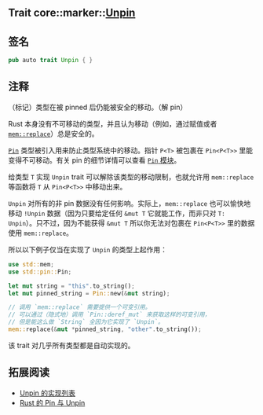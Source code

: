 Trait core::marker::[Unpin][1]
---

## 签名

```rust
pub auto trait Unpin { }
```

## 注释

（标记）类型在被 pinned 后仍能被安全的移动。（解 pin）

Rust 本身没有不可移动的类型，并且认为移动（例如，通过赋值或者 [`mem::replace`][2]）总是安全的。

[`Pin`][3] 类型被引入用来防止类型系统中的移动。指针 `P<T>` 被包裹在 `Pin<P<T>>` 里能变得不可移动。有关 pin 的细节详情可以查看 [`Pin` 模块][4]。

给类型 `T` 实现 `Unpin` trait 可以解除该类型的移动限制，也就允许用 `mem::replace` 等函数将 `T` 从 `Pin<P<T>>` 中移动出来。

`Unpin` 对所有的非 pin 数据没有任何影响。实际上，`mem::replace` 也可以愉快地移动 `!Unpin` 数据（因为只要给定任何 `&mut T` 它就能工作，而非只对 `T: Unpin`）。只不过，因为不能获得 `&mut T` 所以你无法对包裹在 `Pin<P<T>>` 里的数据使用 `mem::replace`。

所以以下例子仅当在实现了 `Unpin` 的类型上起作用：

```rust
use std::mem;
use std::pin::Pin;

let mut string = "this".to_string();
let mut pinned_string = Pin::new(&mut string);

// 调用 `mem::replace` 需要提供一个可变引用。
// 可以通过（隐式地）调用 `Pin::deref_mut` 来获取这样的可变引用，
// 但是能这么做 `String` 全因为它实现了 `Unpin`。
mem::replace(&mut *pinned_string, "other".to_string());
```

该 trait 对几乎所有类型都是自动实现的。

## 拓展阅读

- [Unpin 的实现列表][5]
- [Rust 的 Pin 与 Unpin][6]


[1]: https://doc.rust-lang.org/core/marker/trait.Unpin.html
[2]: https://doc.rust-lang.org/core/mem/fn.replace.html
[3]: https://doc.rust-lang.org/core/pin/struct.Pin.html
[4]: https://doc.rust-lang.org/core/pin/index.html
[5]: https://doc.rust-lang.org/core/marker/trait.Unpin.html#implementors
[6]: https://folyd.com/blog/rust-pin-unpin/

